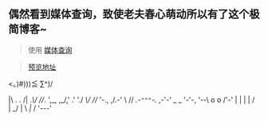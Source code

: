 ## 偶然看到媒体查询，致使老夫春心萌动所以有了这个极简博客~

>使用 <a href="https://developer.mozilla.org/zh-CN/docs/Web/Guide/CSS/Media_queries" target="_Blank">媒体查询</a>

><a href="http://xiaolanblog.com/TEST-demo/other-blog/index.html" target="_Blank">预览地址</a>

<。)#)))≦   ∑^)/  
  

 |\ .             . /|
._\\/             \//_.
  ',\_,         ,_/,'
    \.'         './
    _\\/       \//_
    '-.\,     ,/.-'
       \\     //
      _.-`"""`-._
   ,-'-' _   _ '-'-,
    '--\ o   o /'-'
       |       |
       |       |
       /       \
       |  \_/  |
        \ _|_ /
         '---'
